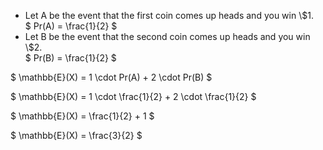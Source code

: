 <ul>
    <li> Let A be the event that the first coin comes up heads and you win \$1. <br/>
    $ Pr(A) = \frac{1}{2} $
    <li> Let B be the event that the second coin comes up heads and you win \$2. <br/>
    $ Pr(B) = \frac{1}{2} $
</ul>

$ \mathbb{E}(X) = 1 \cdot Pr(A) + 2 \cdot Pr(B) $

$ \mathbb{E}(X) = 1 \cdot \frac{1}{2} + 2 \cdot \frac{1}{2} $

$ \mathbb{E}(X) = \frac{1}{2} + 1 $

$ \mathbb{E}(X) = \frac{3}{2} $
